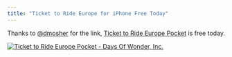 ```yaml
---
title: "Ticket to Ride Europe for iPhone Free Today"
---
```

<p>Thanks to <a href="https://twitter.com/dmosher/status/269534654267289600">@dmosher</a> for the link, <a href="https://target.georiot.com/Proxy.ashx?grid=9646&id=6PFrOqNV4B8&offerid=162397&type=3&subid=0&tmpid=3664&RD_PARM1=https%253A%252F%252Fitunes.apple.com%252Fca%252Fapp%252Fticket-to-ride-europe-pocket%252Fid529454688%253Fmt%253D8%2526uo%253D4%2526partnerId%253D30" target="itunes_store">Ticket to Ride Europe Pocket</a> is free today.</p>
<p><a href="https://target.georiot.com/Proxy.ashx?grid=9646&id=6PFrOqNV4B8&offerid=162397&type=3&subid=0&tmpid=3664&RD_PARM1=https%253A%252F%252Fitunes.apple.com%252Fca%252Fapp%252Fticket-to-ride-europe-pocket%252Fid529454688%253Fmt%253D8%2526uo%253D4%2526partnerId%253D30" target="itunes_store"><img src="https://r.mzstatic.com/images/web/linkmaker/badge_appstore-lrg.gif" alt="Ticket to Ride Europe Pocket - Days Of Wonder, Inc." style="border: 0;"/></a></p>
